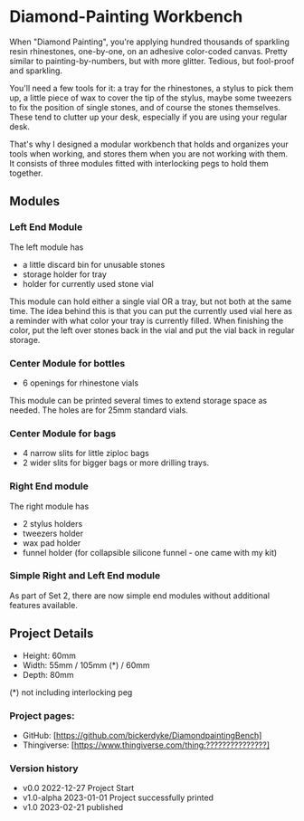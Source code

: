 # Diamond-Painting Workbench

When "Diamond Painting", you're applying hundred thousands of sparkling resin rhinestones, one-by-one, on an adhesive color-coded canvas. Pretty similar to painting-by-numbers, but with more glitter. Tedious, but fool-proof and sparkling.

You'll need a few tools for it: a tray for the rhinestones, a stylus to pick them up, a little piece of wax to cover the tip of the stylus, maybe some tweezers to fix the position of single stones, and of course the stones themselves. These tend to clutter up your desk, especially if you are using your regular desk.

That's why I designed a modular workbench that holds and organizes your tools when working, and stores them when you are not working with them. It consists of three modules fitted with interlocking pegs to hold them together.

## Modules

### Left End Module

The left module has

* a little discard bin for unusable stones
* storage holder for tray
* holder for currently used stone vial

This module can hold either a single vial OR a tray, but not both at the same time. The idea behind this is that you can put the currently used vial here as a reminder with what color your tray is currently filled. When finishing the color, put the left over stones back in the vial and put the vial back in regular storage.

### Center Module for bottles

* 6 openings for rhinestone vials

This module can be printed several times to extend storage space as needed. The holes are for 25mm standard vials.

### Center Module for bags

* 4 narrow slits for little ziploc bags
* 2 wider slits for bigger bags or more drilling trays.

### Right End module

The right module has

* 2 stylus holders
* tweezers holder
* wax pad holder
* funnel holder (for collapsible silicone funnel - one came with my kit)

### Simple Right and Left End module

As part of Set 2, there are now simple end modules without additional features available.

## Project Details

* Height: 60mm
* Width: 55mm / 105mm (*) / 60mm
* Depth: 80mm

(*) not including interlocking peg

### Project pages:
* GitHub: [https://github.com/bickerdyke/DiamondpaintingBench]
* Thingiverse: [https://www.thingiverse.com/thing:???????????????]

### Version history

* v0.0 2022-12-27 Project Start
* v1.0-alpha 2023-01-01 Project successfully printed
* v1.0 2023-02-21 published
